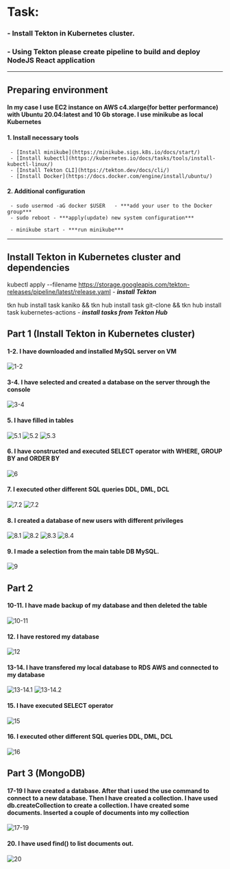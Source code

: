 # Task:
### - Install Tekton in Kubernetes cluster.
### - Using Tekton please create pipeline to build and deploy NodeJS React application

---

## Preparing environment

#### In my case I use EC2 instance on AWS c4.xlarge(for better performance) with Ubuntu 20.04:latest and 10 Gb storage. I use minikube as local Kubernetes

#### 1. Install necessary tools

     - [Install minikube](https://minikube.sigs.k8s.io/docs/start/)
     - [Install kubectl](https://kubernetes.io/docs/tasks/tools/install-kubectl-linux/)
     - [Install Tekton CLI](https://tekton.dev/docs/cli/)
     - [Install Docker](https://docs.docker.com/engine/install/ubuntu/)

#### 2. Additional configuration

     - sudo usermod -aG docker $USER   - ***add your user to the Docker group***
     - sudo reboot - ***apply(update) new system configuration***

     - minikube start - ***run minikube***

---

## Install Tekton in Kubernetes cluster and dependencies

 kubectl apply --filename https://storage.googleapis.com/tekton-releases/pipeline/latest/release.yaml - ***install Tekton***

 tkn hub install task kaniko && tkn hub install task git-clone && tkn hub install task kubernetes-actions - ***install tasks from Tekton Hub***















## Part 1 (Install Tekton in Kubernetes cluster)

#### 1-2. I have downloaded and installed  MySQL server on VM

![1-2](https://github.com/shizgara/DevOps_online_Rivne_2022Q1Q2/blob/master/m7/img/part%201/1.PNG)

#### 3-4. I have selected and created a database on the server through the console

![3-4](https://github.com/shizgara/DevOps_online_Rivne_2022Q1Q2/blob/master/m7/img/part%201/4.PNG)

#### 5. I have filled in tables

![5.1](https://github.com/shizgara/DevOps_online_Rivne_2022Q1Q2/blob/master/m7/img/part%201/5_1.PNG)
![5.2](https://github.com/shizgara/DevOps_online_Rivne_2022Q1Q2/blob/master/m7/img/part%201/5_2.PNG)
![5.3](https://github.com/shizgara/DevOps_online_Rivne_2022Q1Q2/blob/master/m7/img/part%201/5_3.PNG)

#### 6. I have constructed and executed SELECT operator with WHERE, GROUP BY and ORDER BY

![6](https://github.com/shizgara/DevOps_online_Rivne_2022Q1Q2/blob/master/m7/img/part%201/6.PNG)

#### 7. I executed other different SQL queries DDL, DML, DCL

![7.2](https://github.com/shizgara/DevOps_online_Rivne_2022Q1Q2/blob/master/m7/img/part%201/7_1.PNG)
![7.2](https://github.com/shizgara/DevOps_online_Rivne_2022Q1Q2/blob/master/m7/img/part%201/7_2.PNG)

#### 8. I created a database of new users with different privileges

![8.1](https://github.com/shizgara/DevOps_online_Rivne_2022Q1Q2/blob/master/m7/img/part%201/8_1.PNG)
![8.2](https://github.com/shizgara/DevOps_online_Rivne_2022Q1Q2/blob/master/m7/img/part%201/8_2.PNG)
![8.3](https://github.com/shizgara/DevOps_online_Rivne_2022Q1Q2/blob/master/m7/img/part%201/8_3.PNG)
![8.4](https://github.com/shizgara/DevOps_online_Rivne_2022Q1Q2/blob/master/m7/img/part%201/8_4.PNG)

#### 9. I made a selection from the main table DB MySQL.

![9](https://github.com/shizgara/DevOps_online_Rivne_2022Q1Q2/blob/master/m7/img/part%201/9.PNG)



## Part 2

#### 10-11. I have made backup of my database and then deleted the table

![10-11](https://github.com/shizgara/DevOps_online_Rivne_2022Q1Q2/blob/master/m7/img/part%202/10-11.PNG)

#### 12. I have restored my database

![12](https://github.com/shizgara/DevOps_online_Rivne_2022Q1Q2/blob/master/m7/img/part%202/12.PNG)

#### 13-14. I have transfered my local database to RDS AWS and connected to my database

![13-14.1](https://github.com/shizgara/DevOps_online_Rivne_2022Q1Q2/blob/master/m7/img/part%202/13_14_1.PNG)
![13-14.2](https://github.com/shizgara/DevOps_online_Rivne_2022Q1Q2/blob/master/m7/img/part%202/13_14_2.PNG)

#### 15. I have executed SELECT operator

![15](https://github.com/shizgara/DevOps_online_Rivne_2022Q1Q2/blob/master/m7/img/part%202/15.PNG)

#### 16. I executed other different SQL queries DDL, DML, DCL

![16](https://github.com/shizgara/DevOps_online_Rivne_2022Q1Q2/blob/master/m7/img/part%202/16.PNG)



## Part 3 (MongoDB)

#### 17-19 I have created a database.  After that i used the use command to connect to a new database. Then I have created a collection. I have used db.createCollection to create a collection. I have created some documents. Inserted a couple of documents into my collection

![17-19](https://github.com/shizgara/DevOps_online_Rivne_2022Q1Q2/blob/master/m7/img/part%203/7_3_1.PNG)

#### 20. I have  used find() to list documents out.

![20](https://github.com/shizgara/DevOps_online_Rivne_2022Q1Q2/blob/master/m7/img/part%203/7_3_2.PNG)

